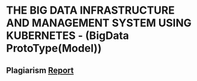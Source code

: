 # THE BIG DATA INFRASTRUCTURE AND MANAGEMENT SYSTEM USING KUBERNETES - (BigData ProtoType(Model))

## Plagiarism [Report](https://drive.google.com/file/d/1wIgvKjiiQvvpx8ZTgso-BANPHwCpkLYo/view?usp=sharing)
